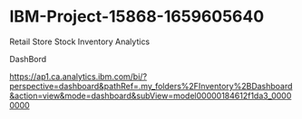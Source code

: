 # IBM-Project-15868-1659605640
Retail Store Stock Inventory Analytics


DashBord

https://ap1.ca.analytics.ibm.com/bi/?perspective=dashboard&pathRef=.my_folders%2FInventory%2BDashboard&action=view&mode=dashboard&subView=model00000184612f1da3_00000000
